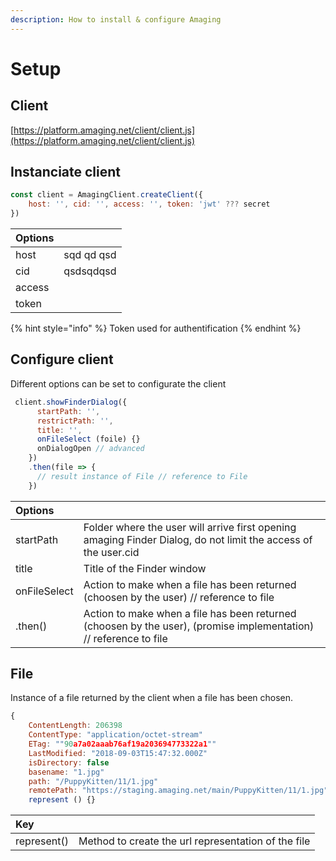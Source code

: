 ```yaml
---
description: How to install & configure Amaging
---
```


# Setup

## Client

[https://platform.amaging.net/client/client.js](https://platform.amaging.net/client/client.js)

## Instanciate client

```javascript
const client = AmagingClient.createClient({
    host: '', cid: '', access: '', token: 'jwt' ??? secret
})
```

| Options |  |
| :--- | :--- |
| host | sqd qd qsd  |
| cid | qsdsqdqsd |
| access |  |
| token |  |

{% hint style="info" %}
Token used for authentification
{% endhint %}

## Configure client

Different options can be set to configurate the client

```javascript
 client.showFinderDialog({
      startPath: '',
      restrictPath: '',
      title: '',
      onFileSelect (foile) {}
      onDialogOpen // advanced
    })
    .then(file => {
      // result instance of File // reference to File
    })
```

| Options |  |
| :--- | :--- |
| startPath | Folder where the user will arrive first opening amaging Finder Dialog, do not limit the access of the user.cid |
| title | Title of the Finder window |
| onFileSelect | Action to make when a file has been returned \(choosen by the user\) // reference to file |
| .then\(\) | Action to make when a file has been returned \(choosen by the user\), \(promise implementation\) // reference to file |

## File

Instance of a file returned by the client when a file has been chosen.

```javascript
{
    ContentLength: 206398
    ContentType: "application/octet-stream"
    ETag: ""90a7a02aaab76af19a203694773322a1""
    LastModified: "2018-09-03T15:47:32.000Z"
    isDirectory: false
    basename: "1.jpg"
    path: "/PuppyKitten/11/1.jpg"
    remotePath: "https://staging.amaging.net/main/PuppyKitten/11/1.jpg"
    represent () {}

```

| Key |  |
| :--- | :--- |
| represent\(\) | Method to create the url representation of the file |



